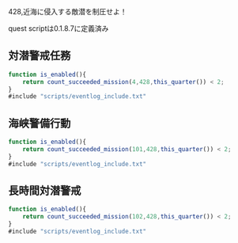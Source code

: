 428,近海に侵入する敵潜を制圧せよ！

quest scriptは0.1.8.7に定義済み

## 対潜警戒任務
```javascript
function is_enabled(){
	return count_succeeded_mission(4,428,this_quarter()) < 2;
}
#include "scripts/eventlog_include.txt"
```

## 海峡警備行動
```javascript
function is_enabled(){
	return count_succeeded_mission(101,428,this_quarter()) < 2;
}
#include "scripts/eventlog_include.txt"
```

## 長時間対潜警戒
```javascript
function is_enabled(){
	return count_succeeded_mission(102,428,this_quarter()) < 2;
}
#include "scripts/eventlog_include.txt"
```
